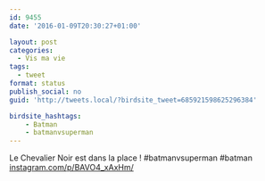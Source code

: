 ```yaml
---
id: 9455
date: '2016-01-09T20:30:27+01:00'

layout: post
categories:
  - Vis ma vie
tags:
  - tweet
format: status
publish_social: no
guid: 'http://tweets.local/?birdsite_tweet=685921598625296384'

birdsite_hashtags:
    - Batman
    - batmanvsuperman
---
```


Le Chevalier Noir est dans la place ! #batmanvsuperman #batman [instagram.com/p/BAVO4\_xAxHm/](https://www.instagram.com/p/BAVO4_xAxHm/)